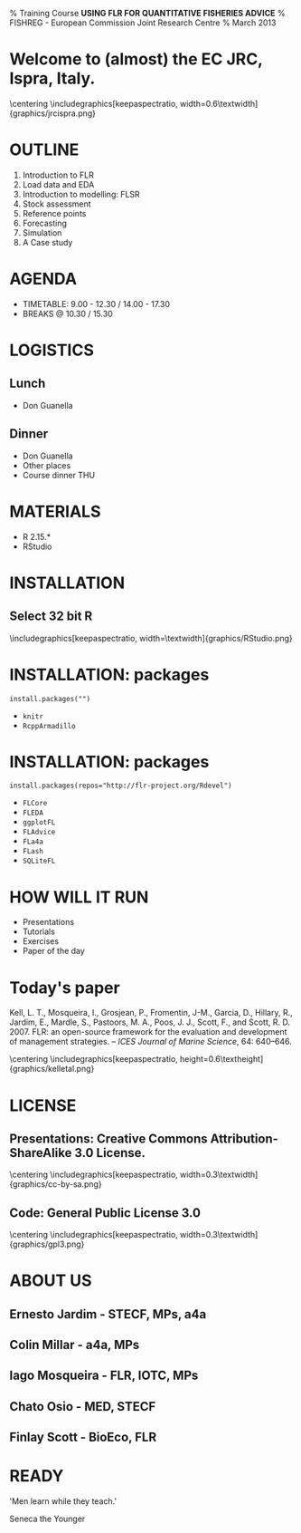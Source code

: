 % Training Course **USING FLR FOR QUANTITATIVE FISHERIES ADVICE**
% FISHREG - European Commission Joint Research Centre
% March 2013

# Welcome to (almost) the EC JRC, Ispra, Italy.

\centering
\includegraphics[keepaspectratio, width=0.6\textwidth]{graphics/jrcispra.png}


# OUTLINE

1. Introduction to FLR
2. Load data and EDA
3. Introduction to modelling: FLSR
4. Stock assessment
5. Reference points
6. Forecasting
7. Simulation
8. A Case study

# AGENDA

* TIMETABLE: 9.00 - 12.30 / 14.00 - 17.30
* BREAKS @ 10.30 / 15.30

# LOGISTICS

## Lunch

- Don Guanella

## Dinner

- Don Guanella
- Other places
- Course dinner THU

# MATERIALS

- R 2.15.*
- RStudio

# INSTALLATION

## Select 32 bit R

\includegraphics[keepaspectratio, width=\textwidth]{graphics/RStudio.png}

# INSTALLATION: packages

`install.packages("")`

* `knitr`
* `RcppArmadillo`

# INSTALLATION: packages

`install.packages(repos="http://flr-project.org/Rdevel")`

* `FLCore`
* `FLEDA`
* `ggplotFL`
* `FLAdvice`
* `FLa4a`
* `FLash`
* `SQLiteFL`

# HOW WILL IT RUN

- Presentations
- Tutorials
- Exercises
- Paper of the day

# Today's paper

Kell, L. T., Mosqueira, I., Grosjean, P., Fromentin, J-M., Garcia, D., Hillary, R., Jardim, E., Mardle, S., Pastoors, M. A., Poos, J. J., Scott, F., and Scott, R. D. 2007. FLR: an open-source framework for the evaluation and development of management strategies. – _ICES Journal of Marine Science_, 64: 640–646.

\centering
\includegraphics[keepaspectratio, height=0.6\textheight]{graphics/kelletal.png}


# LICENSE

## Presentations: Creative Commons Attribution-ShareAlike 3.0 License.

\centering
\includegraphics[keepaspectratio, width=0.3\textwidth]{graphics/cc-by-sa.png}

## Code: General Public License 3.0

\centering
\includegraphics[keepaspectratio, width=0.3\textwidth]{graphics/gpl3.png}

# ABOUT US

## Ernesto Jardim - STECF, MPs, a4a

## Colin Millar - a4a, MPs

## Iago Mosqueira - FLR, IOTC, MPs

## Chato Osio - MED, STECF

## Finlay Scott - BioEco, FLR

# READY

'Men learn while they teach.'

  Seneca the Younger


